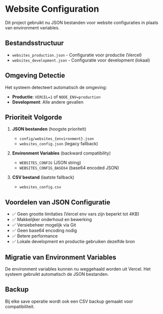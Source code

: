 # Website Configuration

Dit project gebruikt nu JSON bestanden voor website configuraties in plaats van environment variables.

## Bestandsstructuur

- `websites_production.json` - Configuratie voor productie (Vercel)
- `websites_development.json` - Configuratie voor development (lokaal)

## Omgeving Detectie

Het systeem detecteert automatisch de omgeving:
- **Productie**: `VERCEL=1` of `NODE_ENV=production`
- **Development**: Alle andere gevallen

## Prioriteit Volgorde

1. **JSON bestanden** (hoogste prioriteit)
   - `config/websites_{environment}.json`
   - `websites_config.json` (legacy fallback)

2. **Environment Variables** (backward compatibility)
   - `WEBSITES_CONFIG` (JSON string)
   - `WEBSITES_CONFIG_BASE64` (base64 encoded JSON)

3. **CSV bestand** (laatste fallback)
   - `websites_config.csv`

## Voordelen van JSON Configuratie

- ✅ Geen grootte limitaties (Vercel env vars zijn beperkt tot 4KB)
- ✅ Makkelijker onderhoud en bewerking
- ✅ Versiebeheer mogelijk via Git
- ✅ Geen base64 encoding nodig
- ✅ Betere performance
- ✅ Lokale development en productie gebruiken dezelfde bron

## Migratie van Environment Variables

De environment variables kunnen nu weggehaald worden uit Vercel. Het systeem gebruikt automatisch de JSON bestanden.

## Backup

Bij elke save operatie wordt ook een CSV backup gemaakt voor compatibiliteit.
